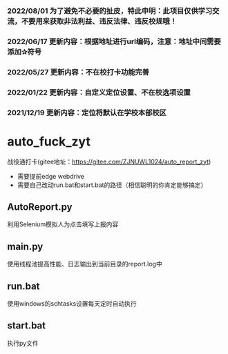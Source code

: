 ### 2022/08/01 为了避免不必要的扯皮，特此申明：此项目仅供学习交流，不要用来获取非法利益、违反法律、违反校规哦！

### 2022/06/17 更新内容：根据地址进行url编码，注意：地址中间需要添加✰符号

### 2022/05/27 更新内容：不在校打卡功能完善


### 2022/01/22 更新内容：自定义定位设置、不在校选项设置

### 2021/12/19 更新内容：定位将默认在学校本部校区

# auto_fuck_zyt
战役通打卡(gitee地址：https://gitee.com/ZJNUWL1024/auto_report_zyt)

- 需要提前edge webdrive
- 需要自己改动run.bat和start.bat的路径（相信聪明的你肯定能够搞定）

## AutoReport.py

利用Selenium模拟人为点击填写上报内容

## main.py

使用线程池提高性能、日志输出到当前目录的report.log中

## run.bat

使用windows的schtasks设置每天定时自动执行

## start.bat

执行py文件
